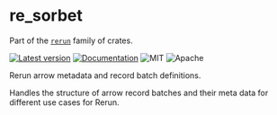 # re_sorbet

Part of the [`rerun`](https://github.com/rerun-io/rerun) family of crates.

[![Latest version](https://img.shields.io/crates/v/re_sorbet.svg)](https://crates.io/crates/store/re_sorbet?speculative-link)
[![Documentation](https://docs.rs/re_sorbet/badge.svg)](https://docs.rs/re_sorbet?speculative-link)
![MIT](https://img.shields.io/badge/license-MIT-blue.svg)
![Apache](https://img.shields.io/badge/license-Apache-blue.svg)

Rerun arrow metadata and record batch definitions.

Handles the structure of arrow record batches and their meta data for different use cases for Rerun.
